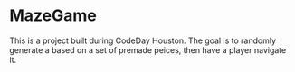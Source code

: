 # MazeGame

This is a project built during CodeDay Houston. 
The goal is to randomly generate a based on a set of premade peices, then have a player navigate it.
